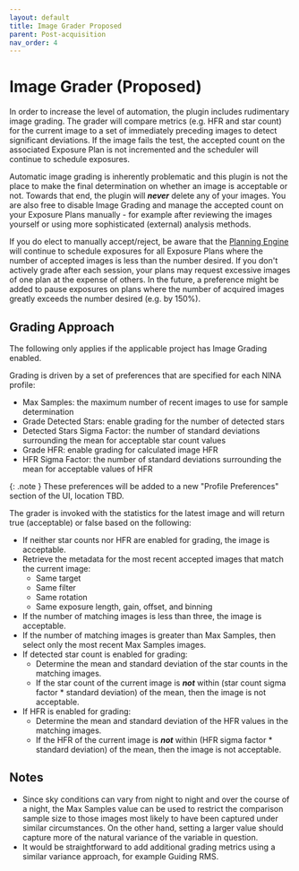 ```yaml
---
layout: default
title: Image Grader Proposed
parent: Post-acquisition
nav_order: 4
---
```


# Image Grader (Proposed)

In order to increase the level of automation, the plugin includes rudimentary image grading.  The grader will compare metrics (e.g. HFR and star count) for the current image to a set of immediately preceding images to detect significant deviations.  If the image fails the test, the accepted count on the associated Exposure Plan is not incremented and the scheduler will continue to schedule exposures.

Automatic image grading is inherently problematic and this plugin is not the place to make the final determination on whether an image is acceptable or not.  Towards that end, the plugin will **_never_** delete any of your images.  You are also free to disable Image Grading and manage the accepted count on your Exposure Plans manually - for example after reviewing the images yourself or using more sophisticated (external) analysis methods.

If you do elect to manually accept/reject, be aware that the [Planning Engine](../concepts.html#planning-engine) will continue to schedule exposures for all Exposure Plans where the number of accepted images is less than the number desired.  If you don't actively grade after each session, your plans may request excessive images of one plan at the expense of others.  In the future, a preference might be added to pause exposures on plans where the number of acquired images greatly exceeds the number desired (e.g. by 150%).

## Grading Approach

The following only applies if the applicable project has Image Grading enabled.

Grading is driven by a set of preferences that are specified for each NINA profile:
* Max Samples: the maximum number of recent images to use for sample determination
* Grade Detected Stars: enable grading for the number of detected stars
* Detected Stars Sigma Factor: the number of standard deviations surrounding the mean for acceptable star count values
* Grade HFR: enable grading for calculated image HFR
* HFR Sigma Factor: the number of standard deviations surrounding the mean for acceptable values of HFR

{: .note }
These preferences will be added to a new "Profile Preferences" section of the UI, location TBD.

The grader is invoked with the statistics for the latest image and will return true (acceptable) or false based on the following:
* If neither star counts nor HFR are enabled for grading, the image is acceptable.
* Retrieve the metadata for the most recent accepted images that match the current image:
  * Same target
  * Same filter
  * Same rotation
  * Same exposure length, gain, offset, and binning
* If the number of matching images is less than three, the image is acceptable.
* If the number of matching images is greater than Max Samples, then select only the most recent Max Samples images.
* If detected star count is enabled for grading:
  * Determine the mean and standard deviation of the star counts in the matching images.
  * If the star count of the current image is _**not**_ within (star count sigma factor * standard deviation) of the mean, then the image is not acceptable.
* If HFR is enabled for grading:
  * Determine the mean and standard deviation of the HFR values in the matching images.
  * If the HFR of the current image is _**not**_ within (HFR sigma factor * standard deviation) of the mean, then the image is not acceptable.

## Notes
* Since sky conditions can vary from night to night and over the course of a night, the Max Samples value can be used to restrict the comparison sample size to those images most likely to have been captured under similar circumstances.  On the other hand, setting a larger value should capture more of the natural variance of the variable in question.
* It would be straightforward to add additional grading metrics using a similar variance approach, for example Guiding RMS.
